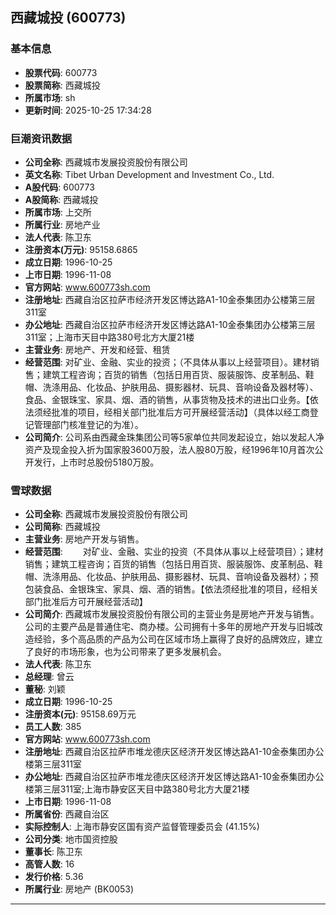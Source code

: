 ## 西藏城投 (600773)

### 基本信息

- **股票代码**: 600773
- **股票简称**: 西藏城投
- **所属市场**: sh
- **更新时间**: 2025-10-25 17:34:28

### 巨潮资讯数据

- **公司全称**: 西藏城市发展投资股份有限公司
- **英文名称**: Tibet Urban Development and Investment Co., Ltd.
- **A股代码**: 600773
- **A股简称**: 西藏城投
- **所属市场**: 上交所
- **所属行业**: 房地产业
- **法人代表**: 陈卫东
- **注册资本(万元)**: 95158.6865
- **成立日期**: 1996-10-25
- **上市日期**: 1996-11-08
- **官方网站**: www.600773sh.com
- **注册地址**: 西藏自治区拉萨市经济开发区博达路A1-10金泰集团办公楼第三层311室
- **办公地址**: 西藏自治区拉萨市经济开发区博达路A1-10金泰集团办公楼第三层311室；上海市天目中路380号北方大厦21楼
- **主营业务**: 房地产、开发和经营、租赁
- **经营范围**: 对矿业、金融、实业的投资；（不具体从事以上经营项目）。建材销售；建筑工程咨询；百货的销售（包括日用百货、服装服饰、皮革制品、鞋帽、洗涤用品、化妆品、护肤用品、摄影器材、玩具、音响设备及器材等）、食品、金银珠宝、家具、烟、酒的销售，从事货物及技术的进出口业务。【依法须经批准的项目，经相关部门批准后方可开展经营活动】（具体以经工商登记管理部门核准登记的为准）。
- **公司简介**: 公司系由西藏金珠集团公司等5家单位共同发起设立，始以发起人净资产及现金投入折为国家股3600万股，法人股80万股，经1996年10月首次公开发行，上市时总股份5180万股。

### 雪球数据

- **公司全称**: 西藏城市发展投资股份有限公司
- **公司简称**: 西藏城投
- **主营业务**: 房地产开发与销售。
- **经营范围**: 　　对矿业、金融、实业的投资（不具体从事以上经营项目）；建材销售；建筑工程咨询；百货的销售（包括日用百货、服装服饰、皮革制品、鞋帽、洗涤用品、化妆品、护肤用品、摄影器材、玩具、音响设备及器材）；预包装食品、金银珠宝、家具、烟、酒的销售。【依法须经批准的项目，经相关部门批准后方可开展经营活动】
- **公司简介**: 西藏城市发展投资股份有限公司的主营业务是房地产开发与销售。公司的主要产品是普通住宅、商办楼。公司拥有十多年的房地产开发与旧城改造经验，多个高品质的产品为公司在区域市场上赢得了良好的品牌效应，建立了良好的市场形象，也为公司带来了更多发展机会。
- **法人代表**: 陈卫东
- **总经理**: 曾云
- **董秘**: 刘颖
- **成立日期**: 1996-10-25
- **注册资本(元)**: 95158.69万元
- **员工人数**: 385
- **官方网站**: www.600773sh.com
- **注册地址**: 西藏自治区拉萨市堆龙德庆区经济开发区博达路A1-10金泰集团办公楼第三层311室
- **办公地址**: 西藏自治区拉萨市堆龙德庆区经济开发区博达路A1-10金泰集团办公楼第三层311室;上海市静安区天目中路380号北方大厦21楼
- **上市日期**: 1996-11-08
- **所属省份**: 西藏自治区
- **实际控制人**: 上海市静安区国有资产监督管理委员会 (41.15%)
- **公司分类**: 地市国资控股
- **董事长**: 陈卫东
- **高管人数**: 16
- **发行价格**: 5.36
- **所属行业**: 房地产 (BK0053)

---